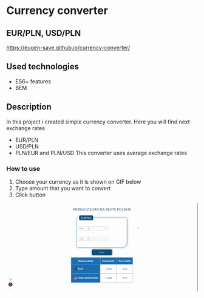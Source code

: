 # Currency converter
## EUR/PLN, USD/PLN
https://eugen-save.github.io/currency-converter/
## Used technologies
- ES6+ features
- BEM
## Description
In this project i created simple currency converter. Here you will find next exchange rates
- EUR/PLN
- USD/PLN
- PLN/EUR and PLN/USD
This converter uses average exchange rates
### How to use
1. Choose your currency as it is shown on GIF below
2. Type amount that you want to convert
3. Click button

![GIF Currency Converter](https://github.com/Eugen-save/currency-converter/blob/main/image/currency-converter.gif?raw=true)


